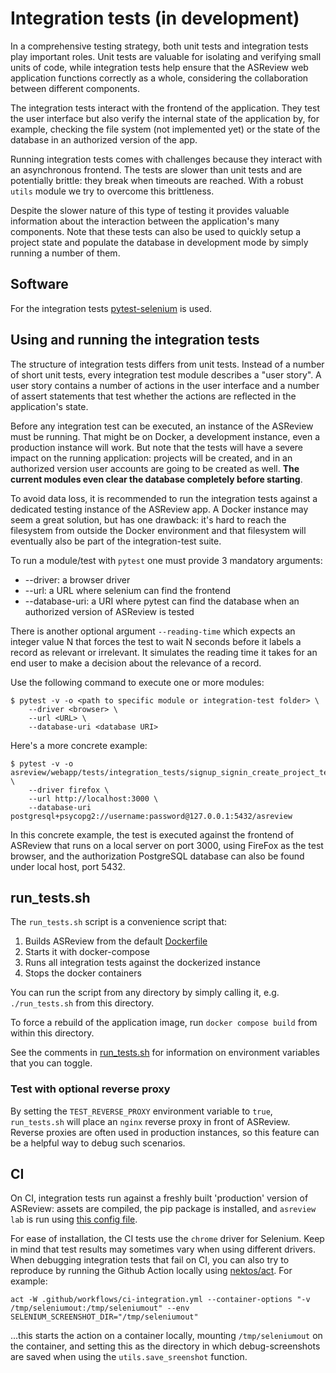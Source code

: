# Integration tests (in development)

In a comprehensive testing strategy, both unit tests and integration tests play important roles. Unit tests are valuable for isolating and verifying small units of code, while integration tests help ensure that the ASReview web application functions correctly as a whole, considering the collaboration between different components.

The integration tests interact with the frontend of the application. They test the user interface but also verify the internal state of the application by, for example, checking the file system (not implemented yet) or the state of the database in an authorized version of the app.

Running integration tests comes with challenges because they interact with an asynchronous frontend. The tests are slower than unit tests and are potentially brittle: they break when timeouts are reached. With a robust `utils` module we try to overcome this brittleness.

Despite the slower nature of this type of testing it provides valuable information about the interaction between the application's many components. Note that these tests can also be used to quickly setup a project state and populate the database in development mode by simply running a number of them.

## Software

For the integration tests [pytest-selenium](https://pytest-selenium.readthedocs.io/) is used.

## Using and running the integration tests

The structure of integration tests differs from unit tests. Instead of a number of short unit tests, every integration test module describes a "user story". A user story contains a number of actions in the user interface and a number of assert statements that test whether the actions are reflected in the application's state.

Before any integration test can be executed, an instance of the ASReview must be running. That might be on Docker, a development instance, even a production instance will work. But note that the tests will have a severe impact on the running application: projects will be created, and in an authorized version user accounts are going to be created as well. **The current modules even clear the database completely before starting**.

To avoid data loss, it is recommended to run the integration tests against a dedicated testing instance of the ASReview app. A Docker instance may seem a great solution, but has one drawback: it's hard to reach the filesystem from outside the Docker environment and that filesystem will eventually also be part of the integration-test suite.

To run a module/test with `pytest` one must provide 3 mandatory arguments:

- --driver: a browser driver
- --url: a URL where selenium can find the frontend
- --database-uri: a URI where pytest can find the database when an authorized version of ASReview is tested

There is another optional argument `--reading-time` which expects an integer value N that forces the test to wait N seconds before it labels a record as relevant or irrelevant. It simulates the reading time it takes for an end user to make a decision about the relevance of a record.

Use the following command to execute one or more modules:

```
$ pytest -v -o <path to specific module or integration-test folder> \
    --driver <browser> \
    --url <URL> \
    --database-uri <database URI>
```

Here's a more concrete example:

```
$ pytest -v -o asreview/webapp/tests/integration_tests/signup_signin_create_project_test.py \
    --driver firefox \
    --url http://localhost:3000 \
    --database-uri postgresql+psycopg2://username:password@127.0.0.1:5432/asreview
```

In this concrete example, the test is executed against the frontend of ASReview that runs on a local server on port 3000, using FireFox as the test browser, and the authorization PostgreSQL database can also be found under local host, port 5432.

## run_tests.sh

The `run_tests.sh` script is a convenience script that:

1. Builds ASReview from the default [Dockerfile](../../../../Dockerfile)
1. Starts it with docker-compose
1. Runs all integration tests against the dockerized instance
1. Stops the docker containers

You can run the script from any directory by simply calling it, e.g. `./run_tests.sh` from this directory.

To force a rebuild of the application image, run `docker compose build` from within this directory.

See the comments in [run_tests.sh](./run_tests.sh) for information on environment variables that you can toggle.

### Test with optional reverse proxy

By setting the `TEST_REVERSE_PROXY` environment variable to `true`, `run_tests.sh` will place an `nginx` reverse proxy in front of ASReview. Reverse proxies are often used in production instances, so this feature can be a helpful way to debug such scenarios.

## CI

On CI, integration tests run against a freshly built 'production' version of ASReview: assets are compiled, the pip package is installed, and `asreview lab` is run using [this config file](../config/auth_integration_config.toml).

For ease of installation, the CI tests use the `chrome` driver for Selenium. Keep in mind that test results may sometimes vary when using different drivers. When debugging integration tests that fail on CI, you can also try to reproduce by running the Github Action locally using [nektos/act](https://github.com/nektos/act). For example:

`act -W .github/workflows/ci-integration.yml --container-options "-v /tmp/seleniumout:/tmp/seleniumout" --env SELENIUM_SCREENSHOT_DIR="/tmp/seleniumout"`

...this starts the action on a container locally, mounting `/tmp/seleniumout` on the container, and setting this as the directory in which debug-screenshots are saved when using the `utils.save_sreenshot` function.
